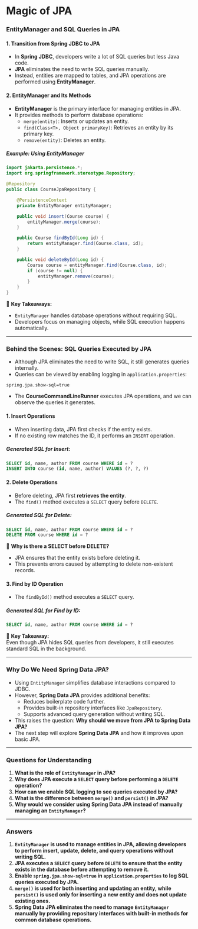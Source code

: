 # Magic of JPA

### **EntityManager and SQL Queries in JPA**

#### **1. Transition from Spring JDBC to JPA**

- In **Spring JDBC**, developers write a lot of SQL queries but less Java code.
- **JPA** eliminates the need to write SQL queries manually.
- Instead, entities are mapped to tables, and JPA operations are performed using
  **EntityManager**.

#### **2. EntityManager and Its Methods**

- **EntityManager** is the primary interface for managing entities in JPA.
- It provides methods to perform database operations:
  - `merge(entity)`: Inserts or updates an entity.
  - `find(Class<T>, Object primaryKey)`: Retrieves an entity by its primary key.
  - `remove(entity)`: Deletes an entity.

##### **Example: Using EntityManager**

```java
import jakarta.persistence.*;
import org.springframework.stereotype.Repository;

@Repository
public class CourseJpaRepository {

    @PersistenceContext
    private EntityManager entityManager;

    public void insert(Course course) {
        entityManager.merge(course);
    }

    public Course findById(Long id) {
        return entityManager.find(Course.class, id);
    }

    public void deleteById(Long id) {
        Course course = entityManager.find(Course.class, id);
        if (course != null) {
            entityManager.remove(course);
        }
    }
}
```

📌 **Key Takeaways:**

- `EntityManager` handles database operations without requiring SQL.
- Developers focus on managing objects, while SQL execution happens
  automatically.

---

### **Behind the Scenes: SQL Queries Executed by JPA**

- Although JPA eliminates the need to write SQL, it still generates queries
  internally.
- Queries can be viewed by enabling logging in `application.properties`:

```properties
spring.jpa.show-sql=true
```

- The **CourseCommandLineRunner** executes JPA operations, and we can observe
  the queries it generates.

#### **1. Insert Operations**

- When inserting data, JPA first checks if the entity exists.
- If no existing row matches the ID, it performs an `INSERT` operation.

##### **Generated SQL for Insert:**

```sql
SELECT id, name, author FROM course WHERE id = ?
INSERT INTO course (id, name, author) VALUES (?, ?, ?)
```

#### **2. Delete Operations**

- Before deleting, JPA first **retrieves the entity**.
- The `find()` method executes a `SELECT` query before `DELETE`.

##### **Generated SQL for Delete:**

```sql
SELECT id, name, author FROM course WHERE id = ?
DELETE FROM course WHERE id = ?
```

📌 **Why is there a SELECT before DELETE?**

- JPA ensures that the entity exists before deleting it.
- This prevents errors caused by attempting to delete non-existent records.

#### **3. Find by ID Operation**

- The `findById()` method executes a `SELECT` query.

##### **Generated SQL for Find by ID:**

```sql
SELECT id, name, author FROM course WHERE id = ?
```

📌 **Key Takeaway:**  
Even though JPA hides SQL queries from developers, it still executes standard
SQL in the background.

---

### **Why Do We Need Spring Data JPA?**

- Using `EntityManager` simplifies database interactions compared to JDBC.
- However, **Spring Data JPA** provides additional benefits:
  - Reduces boilerplate code further.
  - Provides built-in repository interfaces like `JpaRepository`.
  - Supports advanced query generation without writing SQL.
- This raises the question: **Why should we move from JPA to Spring Data JPA?**
- The next step will explore **Spring Data JPA** and how it improves upon basic
  JPA.

---

### **Questions for Understanding**

1. **What is the role of `EntityManager` in JPA?**
2. **Why does JPA execute a `SELECT` query before performing a `DELETE`
   operation?**
3. **How can we enable SQL logging to see queries executed by JPA?**
4. **What is the difference between `merge()` and `persist()` in JPA?**
5. **Why would we consider using Spring Data JPA instead of manually managing an
   `EntityManager`?**

---

### **Answers**

1. **`EntityManager` is used to manage entities in JPA, allowing developers to
   perform insert, update, delete, and query operations without writing SQL.**
2. **JPA executes a `SELECT` query before `DELETE` to ensure that the entity
   exists in the database before attempting to remove it.**
3. **Enable `spring.jpa.show-sql=true` in `application.properties` to log SQL
   queries executed by JPA.**
4. **`merge()` is used for both inserting and updating an entity, while
   `persist()` is used only for inserting a new entity and does not update
   existing ones.**
5. **Spring Data JPA eliminates the need to manage `EntityManager` manually by
   providing repository interfaces with built-in methods for common database
   operations.**
